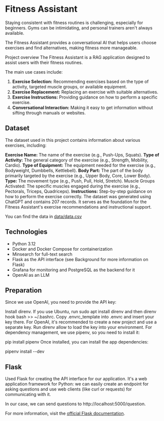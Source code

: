 # Fitness Assistant
Staying consistent with fitness routines is challenging, especially for beginners. Gyms can be intimidating, and personal trainers aren't always available.

The Fitness Assistant provides a conversational AI that helps users choose exercises and find alternatives, making fitness more manageable.

Project overview
The Fitness Assistant is a RAG application designed to assist users with their fitness routines.

The main use cases include:

1. **Exercise Selection:** Recommending exercises based on the type of activity, targeted muscle groups, or available equipment.
2. **Exercise Replacement:** Replacing an exercise with suitable alternatives.
3. **Exercise Instructions:** Providing guidance on how to perform a specific exercise.
4. **Conversational Interaction:** Making it easy to get information without sifting through manuals or websites.


## Dataset
The dataset used in this project contains information about various exercises, including:

**Exercise Name:** The name of the exercise (e.g., Push-Ups, Squats).
**Type of Activity:** The general category of the exercise (e.g., Strength, Mobility, Cardio).
**Type of Equipment:** The equipment needed for the exercise (e.g., Bodyweight, Dumbbells, Kettlebell).
**Body Part:** The part of the body primarily targeted by the exercise (e.g., Upper Body, Core, Lower Body).
**Type:** The movement type (e.g., Push, Pull, Hold, Stretch).
Muscle Groups Activated: The specific muscles engaged during the exercise (e.g., Pectorals, Triceps, Quadriceps).
**Instructions:** Step-by-step guidance on how to perform the exercise correctly.
The dataset was generated using ChatGPT and contains 207 records. It serves as the foundation for the Fitness Assistant's exercise recommendations and instructional support.

You can find the data in [data/data.csv](data/data.csv)

## Technologies
* Python 3.12
* Docker and Docker Compose for containerization
* Minsearch for full-text search
* Flask as the API interface (see Background for more information on Flask)
* Grafana for monitoring and PostgreSQL as the backend for it
* OpenAI as an LLM

## Preparation
Since we use OpenAI, you need to provide the API key:

Install direnv. If you use Ubuntu, run sudo apt install direnv and then direnv hook bash >> ~/.bashrc.
Copy .envrc_template into .envrc and insert your key there.
For OpenAI, it's recommended to create a new project and use a separate key.
Run direnv allow to load the key into your environment.
For dependency management, we use pipenv, so you need to install it:

pip install pipenv
Once installed, you can install the app dependencies:

pipenv install --dev




















## Flask
Used Flask for creating the API interface for our application. It's a web application framework for Python: we can easily create an endpoint for asking questions and use web clients (like curl or requests) for communicating with it.

In our case, we can send questions to http://localhost:5000/question.

For more information, visit the [official Flask documentation](https://flask.palletsprojects.com/).